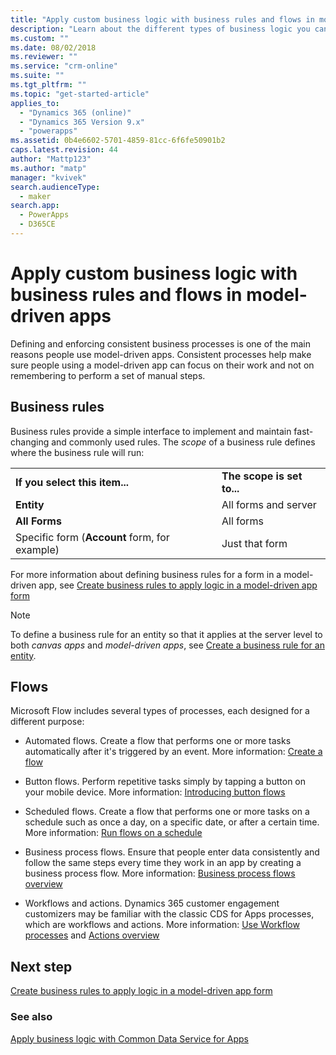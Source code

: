 ```yaml
---
title: "Apply custom business logic with business rules and flows in model-driven apps | MicrosoftDocs"
description: "Learn about the different types of business logic you can use in your app"
ms.custom: ""
ms.date: 08/02/2018
ms.reviewer: ""
ms.service: "crm-online"
ms.suite: ""
ms.tgt_pltfrm: ""
ms.topic: "get-started-article"
applies_to: 
  - "Dynamics 365 (online)"
  - "Dynamics 365 Version 9.x"
  - "powerapps"
ms.assetid: 0b4e6602-5701-4859-81cc-6f6fe50901b2
caps.latest.revision: 44
author: "Mattp123"
ms.author: "matp"
manager: "kvivek"
search.audienceType: 
  - maker
search.app: 
  - PowerApps
  - D365CE
---
```

# Apply custom business logic with business rules and flows in model-driven apps

Defining and enforcing consistent business processes is one of the main reasons people use model-driven apps. Consistent processes help make sure people using a model-driven app can focus on their work and not on remembering to perform a set of manual steps. 

## Business rules

Business rules provide a simple interface to implement and maintain fast-changing and commonly used rules. The *scope* of a business rule defines where the business rule will run:

|||  
|-|-|  
|**If you select this item...**|**The scope is set to...**|  
|**Entity**|All forms and server|  
|**All Forms**|All forms|  
|Specific form (**Account** form, for example)|Just that form| 

For more information about defining business rules for a form in a model-driven app, see [Create business rules to apply logic in a model-driven app form](create-business-rules-recommendations-apply-logic-form.md)

> [!NOTE]
> To define a business rule for an entity so that it applies at the server level to both *canvas apps* and *model-driven apps*, see [Create a business rule for an entity](/powerapps/maker/common-data-service/data-platform-create-business-rule).

## Flows  
  
Microsoft Flow includes several types of processes, each designed for a different purpose:  

-   Automated flows. Create a flow that performs one or more tasks automatically after it's triggered by an event. More information: [Create a flow](/flow/get-started-logic-flow)
    
-   Button flows. Perform repetitive tasks simply by tapping a button on your mobile device. More information: [Introducing button flows](/flow/introduction-to-button-flows)
  
-   Scheduled flows. Create a flow that performs one or more tasks on a schedule such as once a day, on a specific date, or after a certain time. More information: [Run flows on a schedule](/flow/run-scheduled-tasks)
  
-   Business process flows.  Ensure that people enter data consistently and follow the same steps every time they work in an app by creating a business process flow. More information: [Business process flows overview](/flow/business-process-flows-overview)

-   Workflows and actions. Dynamics 365 customer engagement customizers may be familiar with the classic CDS for Apps processes, which are workflows and actions. More information: [Use Workflow processes](/flow/workflow-processes) and [Actions overview](/flow/actions)
  
## Next step

[Create business rules to apply logic in a model-driven app form](create-business-rules-recommendations-apply-logic-form.md)

### See also

[Apply business logic with Common Data Service for Apps](../common-data-service/cds-processes.md)
